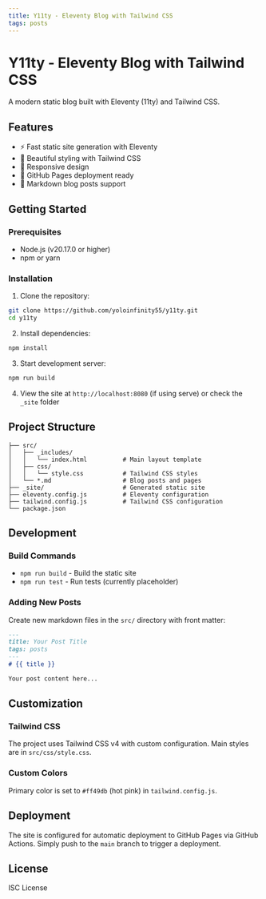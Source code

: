 ```yaml
---
title: Y11ty - Eleventy Blog with Tailwind CSS
tags: posts
---
```


# Y11ty - Eleventy Blog with Tailwind CSS

A modern static blog built with Eleventy (11ty) and Tailwind CSS.

## Features

- ⚡ Fast static site generation with Eleventy
- 🎨 Beautiful styling with Tailwind CSS
- 📱 Responsive design
- 🚀 GitHub Pages deployment ready
- 📝 Markdown blog posts support

## Getting Started

### Prerequisites

- Node.js (v20.17.0 or higher)
- npm or yarn

### Installation

1. Clone the repository:
```bash
git clone https://github.com/yoloinfinity55/y11ty.git
cd y11ty
```

2. Install dependencies:
```bash
npm install
```

3. Start development server:
```bash
npm run build
```

4. View the site at `http://localhost:8080` (if using serve) or check the `_site` folder

## Project Structure

```
├── src/
│   ├── _includes/
│   │   └── index.html          # Main layout template
│   ├── css/
│   │   └── style.css           # Tailwind CSS styles
│   └── *.md                    # Blog posts and pages
├── _site/                      # Generated static site
├── eleventy.config.js          # Eleventy configuration
├── tailwind.config.js          # Tailwind CSS configuration
└── package.json
```

## Development

### Build Commands

- `npm run build` - Build the static site
- `npm run test` - Run tests (currently placeholder)

### Adding New Posts

Create new markdown files in the `src/` directory with front matter:

```markdown
---
title: Your Post Title
tags: posts
---
# {{ title }}

Your post content here...
```

## Customization

### Tailwind CSS

The project uses Tailwind CSS v4 with custom configuration. Main styles are in `src/css/style.css`.

### Custom Colors

Primary color is set to `#ff49db` (hot pink) in `tailwind.config.js`.

## Deployment

The site is configured for automatic deployment to GitHub Pages via GitHub Actions. Simply push to the `main` branch to trigger a deployment.

## License

ISC License
